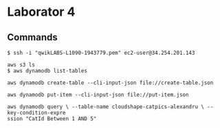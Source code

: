 # Laborator 4 

## Commands

```
$ ssh -i "qwikLABS-L1090-1943779.pem" ec2-user@34.254.201.143
```

```
aws s3 ls
$ aws dynamodb list-tables
```

```
aws dynamodb create-table --cli-input-json file://create-table.json
```

```
aws dynamodb put-item --cli-input-json file://put-item.json
```

```
aws dynamodb query \ --table-name cloudshape-catpics-alexandru \ --key-condition-expre
ssion "CatId Between 1 AND 5"
```